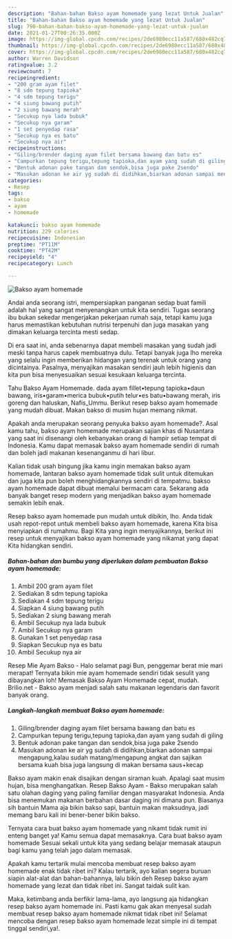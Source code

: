 ```yaml
---
description: "Bahan-bahan Bakso ayam homemade yang lezat Untuk Jualan"
title: "Bahan-bahan Bakso ayam homemade yang lezat Untuk Jualan"
slug: 798-bahan-bahan-bakso-ayam-homemade-yang-lezat-untuk-jualan
date: 2021-01-27T00:26:35.000Z
image: https://img-global.cpcdn.com/recipes/2de6980ecc11a587/680x482cq70/bakso-ayam-homemade-foto-resep-utama.jpg
thumbnail: https://img-global.cpcdn.com/recipes/2de6980ecc11a587/680x482cq70/bakso-ayam-homemade-foto-resep-utama.jpg
cover: https://img-global.cpcdn.com/recipes/2de6980ecc11a587/680x482cq70/bakso-ayam-homemade-foto-resep-utama.jpg
author: Warren Davidson
ratingvalue: 3.2
reviewcount: 7
recipeingredient:
- "200 gram ayam filet"
- "8 sdm tepung tapioka"
- "4 sdm tepung terigu"
- "4 siung bawang putih"
- "2 siung bawang merah"
- "Secukup nya lada bubuk"
- "Secukup nya garam"
- "1 set penyedap rasa"
- "Secukup nya es batu"
- "Secukup nya air"
recipeinstructions:
- "Giling/brender daging ayam filet bersama bawang dan batu es"
- "Campurkan tepung terigu,tepung tapioka,dan ayam yang sudah di giling"
- "Bentuk adonan pake tangan dan sendok,bisa juga pake 2sendo"
- "Masukan adonan ke air yg sudah di didihkan,biarkan adonan sampai mengapung,kalau sudah matang/mengapung angkat dan sajikan bersama kuah bisa juga langsung di makan bersama saus+kecap"
categories:
- Resep
tags:
- bakso
- ayam
- homemade

katakunci: bakso ayam homemade 
nutrition: 229 calories
recipecuisine: Indonesian
preptime: "PT11M"
cooktime: "PT42M"
recipeyield: "4"
recipecategory: Lunch

---
```



![Bakso ayam homemade](https://img-global.cpcdn.com/recipes/2de6980ecc11a587/680x482cq70/bakso-ayam-homemade-foto-resep-utama.jpg)

Andai anda seorang istri, mempersiapkan panganan sedap buat famili adalah hal yang sangat menyenangkan untuk kita sendiri. Tugas seorang ibu bukan sekedar mengerjakan pekerjaan rumah saja, tetapi kamu juga harus memastikan kebutuhan nutrisi terpenuhi dan juga masakan yang dimakan keluarga tercinta mesti sedap.

Di era  saat ini, anda sebenarnya dapat membeli masakan yang sudah jadi meski tanpa harus capek membuatnya dulu. Tetapi banyak juga lho mereka yang selalu ingin memberikan hidangan yang terenak untuk orang yang dicintainya. Pasalnya, menyajikan masakan sendiri jauh lebih higienis dan kita pun bisa menyesuaikan sesuai kesukaan keluarga tercinta. 

Tahu Bakso Ayam Homemade. dada ayam fillet•tepung tapioka•daun bawang, iris•garam•merica bubuk•putih telur•es batu•bawang merah, iris goreng dan haluskan, Nafis_Ummu. Berikut resep bakso ayam homemade yang mudah dibuat. Makan bakso di musim hujan memang nikmat.

Apakah anda merupakan seorang penyuka bakso ayam homemade?. Asal kamu tahu, bakso ayam homemade merupakan sajian khas di Nusantara yang saat ini disenangi oleh kebanyakan orang di hampir setiap tempat di Indonesia. Kamu dapat memasak bakso ayam homemade sendiri di rumah dan boleh jadi makanan kesenanganmu di hari libur.

Kalian tidak usah bingung jika kamu ingin memakan bakso ayam homemade, lantaran bakso ayam homemade tidak sulit untuk ditemukan dan juga kita pun boleh menghidangkannya sendiri di tempatmu. bakso ayam homemade dapat dibuat memalui bermacam cara. Sekarang ada banyak banget resep modern yang menjadikan bakso ayam homemade semakin lebih enak.

Resep bakso ayam homemade pun mudah untuk dibikin, lho. Anda tidak usah repot-repot untuk membeli bakso ayam homemade, karena Kita bisa menyiapkan di rumahmu. Bagi Kita yang ingin menyajikannya, berikut ini resep untuk menyajikan bakso ayam homemade yang nikamat yang dapat Kita hidangkan sendiri.

<!--inarticleads1-->

##### Bahan-bahan dan bumbu yang diperlukan dalam pembuatan Bakso ayam homemade:

1. Ambil 200 gram ayam filet
1. Sediakan 8 sdm tepung tapioka
1. Sediakan 4 sdm tepung terigu
1. Siapkan 4 siung bawang putih
1. Sediakan 2 siung bawang merah
1. Ambil Secukup nya lada bubuk
1. Ambil Secukup nya garam
1. Gunakan 1 set penyedap rasa
1. Siapkan Secukup nya es batu
1. Ambil Secukup nya air


Resep Mie Ayam Bakso - Halo selamat pagi Bun, penggemar berat mie mari merapat! Ternyata bikin mie ayam homemade sendiri tidak sesulit yang dibayangkan loh! Memasak Bakso Ayam Homemade cepat, mudah. Brilio.net - Bakso ayam menjadi salah satu makanan legendaris dan favorit banyak orang. 

<!--inarticleads2-->

##### Langkah-langkah membuat Bakso ayam homemade:

1. Giling/brender daging ayam filet bersama bawang dan batu es
1. Campurkan tepung terigu,tepung tapioka,dan ayam yang sudah di giling
1. Bentuk adonan pake tangan dan sendok,bisa juga pake 2sendo
1. Masukan adonan ke air yg sudah di didihkan,biarkan adonan sampai mengapung,kalau sudah matang/mengapung angkat dan sajikan bersama kuah bisa juga langsung di makan bersama saus+kecap


Bakso ayam makin enak disajikan dengan siraman kuah. Apalagi saat musim hujan, bisa menghangatkan. Resep Bakso Ayam - Bakso merupakan salah satu olahan daging yang paling familiar dengan masyarakat Indonesia. Anda bisa menemukan makanan berbahan dasar daging ini dimana pun. Biasanya sih bantuin Mama aja bikin bakso sapi, bantuin makan maksudnya, jadi memang baru kali ini bener-bener bikin bakso. 

Ternyata cara buat bakso ayam homemade yang nikamt tidak rumit ini enteng banget ya! Kamu semua dapat memasaknya. Cara buat bakso ayam homemade Sesuai sekali untuk kita yang sedang belajar memasak ataupun bagi kamu yang telah jago dalam memasak.

Apakah kamu tertarik mulai mencoba membuat resep bakso ayam homemade enak tidak ribet ini? Kalau tertarik, ayo kalian segera buruan siapin alat-alat dan bahan-bahannya, lalu bikin deh Resep bakso ayam homemade yang lezat dan tidak ribet ini. Sangat taidak sulit kan. 

Maka, ketimbang anda berfikir lama-lama, ayo langsung aja hidangkan resep bakso ayam homemade ini. Pasti kamu gak akan menyesal sudah membuat resep bakso ayam homemade nikmat tidak ribet ini! Selamat mencoba dengan resep bakso ayam homemade lezat simple ini di tempat tinggal sendiri,ya!.

